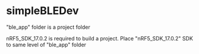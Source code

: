 # simpleBLEDev

"ble_app" folder is a project folder

nRF5_SDK_17.0.2 is required to build a project.
Place "nRF5_SDK_17.0.2" SDK to same level of "ble_app" folder
